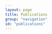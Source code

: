 ```yaml
---
layout: page
title: Publications 
group: "navigation"
id: "publications"
---
```

<head>
    <meta charset="utf-8">
    <link href="{{site.baseurl}}/css/publications.css" rel="stylesheet">
    <script type="text/javascript">
        /* When the user clicks on the button,
        toggle between hiding and showing the dropdown content */
        function dropDown(id) {
          document.getElementById(id).classList.toggle("show");
        }

        // Close the dropdown menu if the user clicks outside of it
        window.onclick = function(event) {
          if (!event.target.matches('.dropbtn')) {
            var dropdowns = document.getElementsByClassName("dropdown-content");
            var i;
            for (i = 0; i < dropdowns.length; i++) {
              var openDropdown = dropdowns[i];
              if (openDropdown.classList.contains('show')) {
                openDropdown.classList.remove('show');
              }
            }
            
          }
        }
        function openTab(th)
        {
            window.open(th.name,'_blank');
        }
    </script>
</head>

# Publications #
<!--
{% capture dblp_url %}{{ site.data.faculty | map: 'dblp' | join: '|' }}{% endcapture %}

<p><a href="//dblp.uni-trier.de/search/publ?q={{ dblp_url }}" target="_blank">View in new window</a></p>
<iframe class="papers-iframe" src="//dblp.uni-trier.de/search/publ?q={{ dblp_url }}"></iframe>
-->

<p> 
You can also find my articles on my 
<a href= "https://scholar.google.com/citations?hl=en&user=ZvYwdsUAAAAJ"> Google Scholar profile</a>.  
</p> 

<!-- 
<p>
* Indicates equal contribution.
</p> 

<a href="/publicationbytopic/"><button type="button" class="btn" style="outline:none">By Topic </button></a> 
<a href="/publicationbyyear/"><button type="button" class="btn" style="outline:none">By Year  </button></a> 

<h3  class="pubyear">In the Pipeline</h3>
-->
<ol class="bibliography">
<!--
<li><b>Nakamura, Y.</b>, Raza, A, Malik, T, Sampath, D., &amp; Coombes, K. R. (2019). <i>Identification and comparison of genes differentially regulate by transcription factors and miRNAs</i>. 
<button onclick="openAbstract('abstract-example')" class="dropbtn">Abstract</button>
<button onclick="openBibtex()" class="dropbtn">BibTeX</button>

<div class="dropdown-content" id = "abstract-example">
    Transcription factors and microRNAs (miRNA) both play a critical role in gene regulation and in the development of many diseases such as cancer. Understanding how transcription factors and miRNAs influence gene expression is thus important to understand, but complicated due to the large and interconnected nature of the human genome. To help better understand what genes are being regulated by transcription factors and/or miRNAs we looked at it over 8000 patient samples from 32 different cancer types collected from The Cancer Genome Atlas (TCGA). We started by clustering the transcription factors and miRNAs using Thresher to reduce the number of features. Using both the mRNA and miRNA sequencing data we constructed linear models to calculate the coefficient of determination (R2) for each mRNA based on the Thresher cluster expression. We generated three types of linear models: transcription factor, miRNA and transcription factor plus miRNA. We then determined genes that were highly explained or poorly explained by each of the three models based on the genes R2 value. We performed downstream gene enrichment analysis using ToppGene on the sets of well and poorly explained genes. This identified differences in gene regulation between transcription factors and miRNAs and showed what groups of gene are differentially regulated.
</div>
<div class="dropdown-content" id="bibtex-dropdown">
   <pre>@article{aans19a,
      title = {Identification and comparison of genes differentially regulated
                    by transcription factors and {miRNAs}},
      author = {Asiaee*, Amir and Abrams*, Zachary B and Nakayiza, Samantha and Sampath, Deepa and Coombes, Kevin R},
      archiveprefix = {bioRxiv},
      eprint = {803643},
      note = {https://doi.org/10.1101/803643},
      year = {2019}
    }
   </pre>
</div>
</li>
-->

{% assign publications = site.data.publications |  sort: 'Date' | reverse %}
{% assign prev = blank %}
{% for publication in publications %}
{% if prev != publication.Year %}
<h3 class="pubyear">{{publication.Year}}</h3>
{% assign prev = publication.Year %}
{% endif %}
  <li>
  {{publication.Authors}}, "{{publication.title}}"<i>{% if publication.Book %}, {{publication.Book}}{% elsif publication.Journal %}, {{publication.Journal}}{% elsif publication.Conference %}, {{publication.Conference}}{% elsif publication.Publisher %}, {{publication.Publisher}}{% endif %}</i>{% if publication.Volume %}, vol. {{publication.Volume}}{% endif %}{% if publication.Pages %}, pp. {{publication.Pages}}{% endif %}{% if publication.Month %}, {{publication.Month}}{% endif %}{% if publication.Year %}, {{publication.Year}}{% endif %}
  <div class = "btns">
  <button onclick="dropDown('{{publication.id}}-abstract')" class="dropbtn btnAbstract">Abstract</button>
  <button onclick="dropDown('{{publication.id}}-bibtex')" class="dropbtn btnBibtex">Bibtex</button>
  {% assign pdfName = publication.id | split: "-" | last | append: ".pdf" | prepend: "/pdfs/pubs/"  %}
  {% for static_file in site.static_files %}
    {% if static_file.path == pdfName %}
  <button onClick="openTab(this)" href="#" name="{{ pdfName }}" class="dropbtn btnPdf">PDF</button>
    {% endif %}
  {% endfor %}
  </div>
  <div class="dropdown-content dropdown-abstract" id = "{{publication.id}}-abstract">
  {{publication.Description}}
  </div> 
  <div class="dropdown-content dropdown-bibtex" id = "{{publication.id}}-bibtex">
  <pre>
  {% if publication.Book %} @book{% raw %}{{% endraw %}{{publication.id}},
  {% elsif publication.Journal %} @article{% raw %}{{% endraw %}{{publication.id}}, 
  {% elsif publication.Conference %} @inproceedings{% raw %}{{% endraw %}{{publication.id}},
  {% else %} @misc{% raw %}{{% endraw %}{{publication.id}},
  {% endif %} {% if publication.title %}    title = {% raw %}{{% endraw %}{{publication.title}}{% raw %}}{% endraw %},
  {% endif %} {% if publication.Authors %}    author = {% raw %}{{% endraw %}{{publication.bibAuthors}}{% raw %}}{% endraw %},
  {% endif %} {% if publication.Journal %}    journal = {% raw %}{{% endraw %}{{publication.Journal}}{% raw %}}{% endraw %},
  {% endif %} {% if publication.Conference %}   booktitle = {% raw %}{{% endraw %}{{publication.Conference}}{% raw %}}{% endraw %},
  {% endif %} {% if publication.Publisher %}   publisher = {% raw %}{{% endraw %}{{publication.Publisher}}{% raw %}}{% endraw %},
  {% endif %} {% if publication.Year %}    year = {{publication.Year}},
  {% endif %} {% if publication.Pages %}    pages = {% raw %}{{% endraw %}{{publication.Pages}}{% raw %}}{% endraw %},
  {% endif %} {% raw %}}{% endraw %}
  </pre>
  </div>
  <div class="dropdown-content dropdown-pdf" id = "{{publication.id}}-pdf">
  </div>
  </li>
{% endfor %}

</ol>

